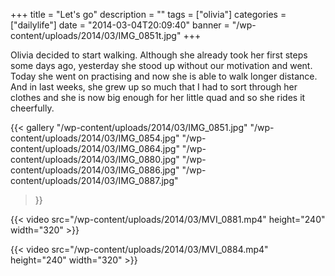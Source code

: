 +++
title = "Let's go"
description = ""
tags = ["olivia"]
categories = ["dailylife"]
date = "2014-03-04T20:09:40"
banner = "/wp-content/uploads/2014/03/IMG_0851t.jpg"
+++

Olivia decided to start walking. Although she already took her first steps some days ago, yesterday she stood up without our
motivation and went. Today she went on practising and now she is able to walk longer distance. And
in last weeks, she grew up so much that I had to sort through her clothes and she is now big enough
for her little quad and so she rides it cheerfully.

{{< gallery
    "/wp-content/uploads/2014/03/IMG_0851.jpg"
    "/wp-content/uploads/2014/03/IMG_0854.jpg"
    "/wp-content/uploads/2014/03/IMG_0864.jpg"
    "/wp-content/uploads/2014/03/IMG_0880.jpg"
    "/wp-content/uploads/2014/03/IMG_0886.jpg"
    "/wp-content/uploads/2014/03/IMG_0887.jpg"
>}}

{{< video src="/wp-content/uploads/2014/03/MVI_0881.mp4" height="240" width="320" >}}



{{< video src="/wp-content/uploads/2014/03/MVI_0884.mp4" height="240" width="320" >}}


